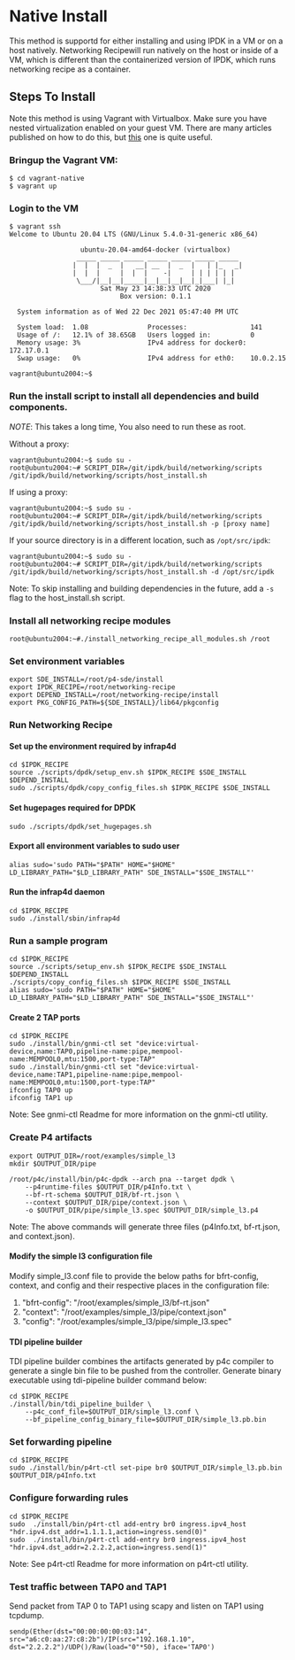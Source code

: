 # Native Install

This method is supportd for either installing and using IPDK in a VM or on a
host natively. Networking Recipewill run natively on the host or inside of a VM, which
is different than the containerized version of IPDK, which runs networking
recipe as a container.

## Steps To Install

Note this method is using Vagrant with Virtualbox. Make sure you have nested
virtualization enabled on your guest VM. There are many articles published on
how to do this, but [this](https://stackoverflow.com/questions/54251855/virtualbox-enable-nested-vtx-amd-v-greyed-out)
one is quite useful.

### Bringup the Vagrant VM:
```
$ cd vagrant-native
$ vagrant up
```

### Login to the VM
```
$ vagrant ssh
Welcome to Ubuntu 20.04 LTS (GNU/Linux 5.4.0-31-generic x86_64)

                  ubuntu-20.04-amd64-docker (virtualbox)
                 _____ _____ _____ _____ _____ _____ _____
                |  |  |  _  |   __| __  |  _  |   | |_   _|
                |  |  |     |  |  |    -|     | | | | | |
                 \___/|__|__|_____|__|__|__|__|_|___| |_|
                       Sat May 23 14:38:33 UTC 2020
                            Box version: 0.1.1

  System information as of Wed 22 Dec 2021 05:47:40 PM UTC

  System load:  1.08               Processes:                141
  Usage of /:   12.1% of 38.65GB   Users logged in:          0
  Memory usage: 3%                 IPv4 address for docker0: 172.17.0.1
  Swap usage:   0%                 IPv4 address for eth0:    10.0.2.15

vagrant@ubuntu2004:~$
```

### Run the install script to install all dependencies and build components.

*NOTE*: This takes a long time, You also need to run these as root.

Without a proxy:

```
vagrant@ubuntu2004:~$ sudo su -
root@ubuntu2004:~# SCRIPT_DIR=/git/ipdk/build/networking/scripts /git/ipdk/build/networking/scripts/host_install.sh
```

If using a proxy:

```
vagrant@ubuntu2004:~$ sudo su -
root@ubuntu2004:~# SCRIPT_DIR=/git/ipdk/build/networking/scripts /git/ipdk/build/networking/scripts/host_install.sh -p [proxy name]
```

If your source directory is in a different location, such as `/opt/src/ipdk`:

```
vagrant@ubuntu2004:~$ sudo su -
root@ubuntu2004:~# SCRIPT_DIR=/git/ipdk/build/networking/scripts /git/ipdk/build/networking/scripts/host_install.sh -d /opt/src/ipdk
```

Note: To skip installing and building dependencies in the future, add a `-s`
flag to the host_install.sh script.

### Install all networking recipe modules 

```
root@ubuntu2004:~#./install_networking_recipe_all_modules.sh /root
```

### Set environment variables

```
export SDE_INSTALL=/root/p4-sde/install
export IPDK_RECIPE=/root/networking-recipe
export DEPEND_INSTALL=/root/networking-recipe/install
export PKG_CONFIG_PATH=${SDE_INSTALL}/lib64/pkgconfig
```

### Run Networking Recipe

#### Set up the environment required by infrap4d

```
cd $IPDK_RECIPE
source ./scripts/dpdk/setup_env.sh $IPDK_RECIPE $SDE_INSTALL $DEPEND_INSTALL
sudo ./scripts/dpdk/copy_config_files.sh $IPDK_RECIPE $SDE_INSTALL
```

#### Set hugepages required for DPDK

```
sudo ./scripts/dpdk/set_hugepages.sh
```

#### Export all environment variables to sudo user

```
alias sudo='sudo PATH="$PATH" HOME="$HOME" LD_LIBRARY_PATH="$LD_LIBRARY_PATH" SDE_INSTALL="$SDE_INSTALL"'
```

#### Run the infrap4d daemon

```
cd $IPDK_RECIPE
sudo ./install/sbin/infrap4d
```

### Run a sample program

```
cd $IPDK_RECIPE
source ./scripts/setup_env.sh $IPDK_RECIPE $SDE_INSTALL $DEPEND_INSTALL
./scripts/copy_config_files.sh $IPDK_RECIPE $SDE_INSTALL
alias sudo='sudo PATH="$PATH" HOME="$HOME" LD_LIBRARY_PATH="$LD_LIBRARY_PATH" SDE_INSTALL="$SDE_INSTALL"'
```

#### Create 2 TAP ports

```
cd $IPDK_RECIPE
sudo ./install/bin/gnmi-ctl set "device:virtual-device,name:TAP0,pipeline-name:pipe,mempool-name:MEMPOOL0,mtu:1500,port-type:TAP"
sudo ./install/bin/gnmi-ctl set "device:virtual-device,name:TAP1,pipeline-name:pipe,mempool-name:MEMPOOL0,mtu:1500,port-type:TAP"
ifconfig TAP0 up
ifconfig TAP1 up
```

Note: See gnmi-ctl Readme for more information on the gnmi-ctl utility.


### Create P4 artifacts

```
export OUTPUT_DIR=/root/examples/simple_l3
mkdir $OUTPUT_DIR/pipe

/root/p4c/install/bin/p4c-dpdk --arch pna --target dpdk \
    --p4runtime-files $OUTPUT_DIR/p4Info.txt \
    --bf-rt-schema $OUTPUT_DIR/bf-rt.json \
    --context $OUTPUT_DIR/pipe/context.json \
    -o $OUTPUT_DIR/pipe/simple_l3.spec $OUTPUT_DIR/simple_l3.p4
```

Note: The above commands will generate three files (p4Info.txt, bf-rt.json, and context.json).

#### Modify the simple l3 configuration file

Modify simple_l3.conf file to provide the below paths for bfrt-config, context, and config and their respective places in the configuration file:
  1. "bfrt-config": "/root/examples/simple_l3/bf-rt.json"
  2. "context": "/root/examples/simple_l3/pipe/context.json"
  3. "config": "/root/examples/simple_l3/pipe/simple_l3.spec"

#### TDI pipeline builder

TDI pipeline builder combines the artifacts generated by p4c compiler to generate a single bin file to be pushed from the controller. Generate binary executable using tdi-pipeline builder command below:

```
cd $IPDK_RECIPE
./install/bin/tdi_pipeline_builder \
    --p4c_conf_file=$OUTPUT_DIR/simple_l3.conf \
    --bf_pipeline_config_binary_file=$OUTPUT_DIR/simple_l3.pb.bin
```

### Set forwarding pipeline

```
cd $IPDK_RECIPE
sudo ./install/bin/p4rt-ctl set-pipe br0 $OUTPUT_DIR/simple_l3.pb.bin $OUTPUT_DIR/p4Info.txt
```

### Configure forwarding rules

```
cd $IPDK_RECIPE
sudo  ./install/bin/p4rt-ctl add-entry br0 ingress.ipv4_host "hdr.ipv4.dst_addr=1.1.1.1,action=ingress.send(0)"
sudo  ./install/bin/p4rt-ctl add-entry br0 ingress.ipv4_host "hdr.ipv4.dst_addr=2.2.2.2,action=ingress.send(1)"
```

Note: See p4rt-ctl Readme for more information on p4rt-ctl utility.

### Test traffic between TAP0 and TAP1

Send packet from TAP 0 to TAP1 using scapy and listen on TAP1 using tcpdump.

```
sendp(Ether(dst="00:00:00:00:03:14", src="a6:c0:aa:27:c8:2b")/IP(src="192.168.1.10", dst="2.2.2.2")/UDP()/Raw(load="0"*50), iface='TAP0')
```

